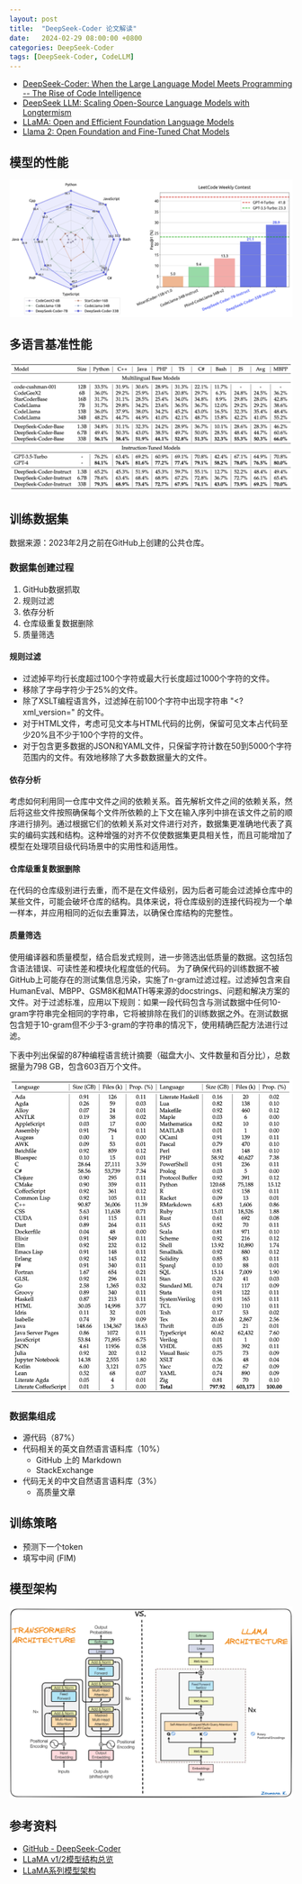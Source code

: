 ```yaml
---
layout: post
title:  "DeepSeek-Coder 论文解读"
date:   2024-02-29 08:00:00 +0800
categories: DeepSeek-Coder
tags: [DeepSeek-Coder, CodeLLM]
---
```


- [DeepSeek-Coder: When the Large Language Model Meets Programming -- The Rise of Code Intelligence](https://arxiv.org/abs/2401.14196)
- [DeepSeek LLM: Scaling Open-Source Language Models with Longtermism](https://arxiv.org/abs/2401.02954)
- [LLaMA: Open and Efficient Foundation Language Models](https://arxiv.org/abs/2302.13971)
- [Llama 2: Open Foundation and Fine-Tuned Chat Models](https://arxiv.org/abs/2307.09288)

## 模型的性能
![](/images/2024/DeepSeek/The-Performance-of-DeepSeek-Coder.png)

## 多语言基准性能
![](/images/2024/DeepSeek/Performance-of-approaches-on-the-Multilingual-HumanEval-and-MBPP-Benchmarks.png)

## 训练数据集
数据来源：2023年2月之前在GitHub上创建的公共仓库。

### 数据集创建过程

1. GitHub数据抓取
2. 规则过滤
3. 依存分析
4. 仓库级重复数据删除
5. 质量筛选

#### 规则过滤
- 过滤掉平均行长度超过100个字符或最大行长度超过1000个字符的文件。
- 移除了字母字符少于25%的文件。
- 除了XSLT编程语言外，过滤掉在前100个字符中出现字符串 "<?xml_version=" 的文件。
- 对于HTML文件，考虑可见文本与HTML代码的比例，保留可见文本占代码至少20%且不少于100个字符的文件。
- 对于包含更多数据的JSON和YAML文件，只保留字符计数在50到5000个字符范围内的文件。有效地移除了大多数数据量大的文件。

#### 依存分析
考虑如何利用同一仓库中文件之间的依赖关系。首先解析文件之间的依赖关系，然后将这些文件按照确保每个文件所依赖的上下文在输入序列中排在该文件之前的顺序进行排列。通过根据它们的依赖关系对文件进行对齐，数据集更准确地代表了真实的编码实践和结构。这种增强的对齐不仅使数据集更具相关性，而且可能增加了模型在处理项目级代码场景中的实用性和适用性。

#### 仓库级重复数据删除
在代码的仓库级别进行去重，而不是在文件级别，因为后者可能会过滤掉仓库中的某些文件，可能会破坏仓库的结构。具体来说，将仓库级别的连接代码视为一个单一样本，并应用相同的近似去重算法，以确保仓库结构的完整性。

#### 质量筛选
使用编译器和质量模型，结合启发式规则，进一步筛选出低质量的数据。这包括包含语法错误、可读性差和模块化程度低的代码。
为了确保代码的训练数据不被GitHub上可能存在的测试集信息污染，实施了n-gram过滤过程。过滤掉包含来自HumanEval、MBPP、GSM8K和MATH等来源的docstrings、问题和解决方案的文件。对于过滤标准，应用以下规则：如果一段代码包含与测试数据中任何10-gram字符串完全相同的字符串，它将被排除在我们的训练数据之外。在测试数据包含短于10-gram但不少于3-gram的字符串的情况下，使用精确匹配方法进行过滤。

下表中列出保留的87种编程语言统计摘要（磁盘大小、文件数量和百分比），总数据量为798 GB，包含603百万个文件。

![](/images/2024/DeepSeek/A-summary-of-the-cleaned-training-data-for-the-selected-programming-languages.png)

### 数据集组成
- 源代码（87%）
- 代码相关的英文自然语言语料库（10%）
    - GitHub 上的 Markdown
    - StackExchange
- 代码无关的中文自然语言语料库（3%）
    - 高质量文章

## 训练策略
- 预测下一个token
- 填写中间 (FIM)

## 模型架构
![](/images/2024/DeepSeek/Transformers-Architecture.png)


## 参考资料
- [GitHub - DeepSeek-Coder](https://github.com/deepseek-ai/deepseek-coder)
- [LLaMA v1/2模型结构总览](https://zhuanlan.zhihu.com/p/636784644)
- [LLaMA系列模型架构](https://dongnian.icu/llms/llms_article/3.llama%E7%B3%BB%E5%88%97%E6%A8%A1%E5%9E%8B/index.html)
